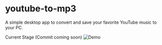 # youtube-to-mp3
A simple desktop app to convert and save your favorite YouTube music to your PC.

Current Stage (Commit coming soon)
![Demo](https://i.imgur.com/wG84X6E.gif)
